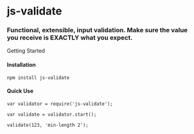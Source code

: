 # js-validate #

### Functional, extensible, input validation.  Make sure the value you receive is EXACTLY what you expect. ###

Getting Started

<h4>Installation</h4>

```
npm install js-validate
```

<h4>Quick Use</h4>

```
var validator = require('js-validate');

var validate = validator.start();

validate(123, 'min-length 2');
```